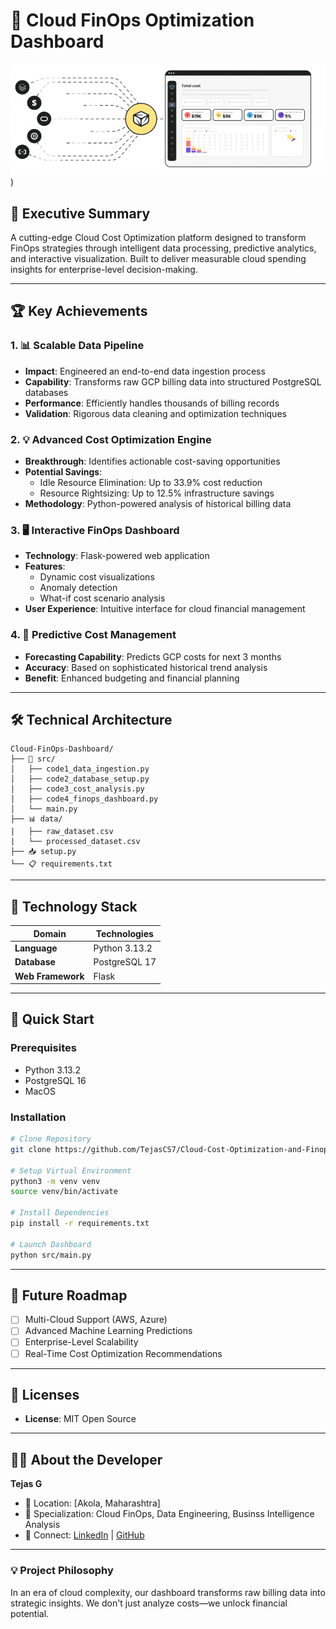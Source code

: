 # 💸 Cloud FinOps Optimization Dashboard

![animation](https://github.com/TejasCS7/Cloud-Cost-Optimization-and-Finops-Dashboard/blob/0375c8548bcda192ceade9d7d6c3393cdc7aa397/chrome-capture-2024-5-23-ezgif.com-resize.gif))

## 🚀 Executive Summary

A cutting-edge Cloud Cost Optimization platform designed to transform FinOps strategies through intelligent data processing, predictive analytics, and interactive visualization. Built to deliver measurable cloud spending insights for enterprise-level decision-making.

---

## 🏆 Key Achievements

### 1. 📊 Scalable Data Pipeline
- **Impact**: Engineered an end-to-end data ingestion process
- **Capability**: Transforms raw GCP billing data into structured PostgreSQL databases
- **Performance**: Efficiently handles thousands of billing records
- **Validation**: Rigorous data cleaning and optimization techniques

### 2. 💡 Advanced Cost Optimization Engine
- **Breakthrough**: Identifies actionable cost-saving opportunities
- **Potential Savings**: 
  - Idle Resource Elimination: Up to 33.9% cost reduction
  - Resource Rightsizing: Up to 12.5% infrastructure savings
- **Methodology**: Python-powered analysis of historical billing data

### 3. 🖥️ Interactive FinOps Dashboard
- **Technology**: Flask-powered web application
- **Features**:
  - Dynamic cost visualizations
  - Anomaly detection
  - What-if cost scenario analysis
- **User Experience**: Intuitive interface for cloud financial management

### 4. 🔮 Predictive Cost Management
- **Forecasting Capability**: Predicts GCP costs for next 3 months
- **Accuracy**: Based on sophisticated historical trend analysis
- **Benefit**: Enhanced budgeting and financial planning

---

## 🛠 Technical Architecture

```
Cloud-FinOps-Dashboard/
├── 📁 src/                    
│   ├── code1_data_ingestion.py     
│   ├── code2_database_setup.py      
│   ├── code3_cost_analysis.py      
│   ├── code4_finops_dashboard.py    
│   └── main.py               
├── 📊 data/  
|   ├── raw_dataset.csv
|   └── processed_dataset.csv               
├── 📥 setup.py                 
└── 📋 requirements.txt        
```

---

## 🔬 Technology Stack

| Domain | Technologies |
|--------|--------------|
| **Language** | Python 3.13.2 |
| **Database** | PostgreSQL 17 |
| **Web Framework** | Flask |

---

## 🚀 Quick Start

### Prerequisites
- Python 3.13.2
- PostgreSQL 16
- MacOS 

### Installation
```bash
# Clone Repository
git clone https://github.com/TejasCS7/Cloud-Cost-Optimization-and-Finops-Dashboard/blob/main/LICENSE

# Setup Virtual Environment
python3 -m venv venv
source venv/bin/activate

# Install Dependencies
pip install -r requirements.txt

# Launch Dashboard
python src/main.py
```

---

## 🔮 Future Roadmap

- [ ] Multi-Cloud Support (AWS, Azure)
- [ ] Advanced Machine Learning Predictions
- [ ] Enterprise-Level Scalability
- [ ] Real-Time Cost Optimization Recommendations

---

## 📜 Licenses 

- **License**: MIT Open Source

---

## 👨‍💻 About the Developer

**Tejas G**
- 📍 Location: [Akola, Maharashtra]
- 💼 Specialization: Cloud FinOps, Data Engineering, Businss Intelligence Analysis
- 🔗 Connect: [LinkedIn](https://www.linkedin.com/in/tejas-gaikawad/) | [GitHub](https://github.com/TejasCS7)

---

### 💡 Project Philosophy

In an era of cloud complexity, our dashboard transforms raw billing data into strategic insights. We don't just analyze costs—we unlock financial potential.


